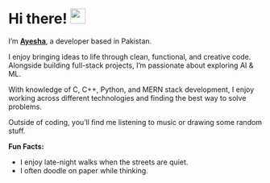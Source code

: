 # Hi there! <img src="https://emojis.slackmojis.com/emojis/images/1536351075/4594/blob-wave.gif" width="30"/>
I’m [**Ayesha**](https://ayesha-afzal-portfolio.vercel.app/), a developer based in Pakistan.  

I enjoy bringing ideas to life through clean, functional, and creative code. Alongside building full-stack projects, I’m passionate about exploring AI & ML.  

With knowledge of C, C++, Python, and MERN stack development, I enjoy working across different technologies and finding the best way to solve problems.  

Outside of coding, you’ll find me listening to music or drawing some random stuff.  

**Fun Facts:**  
- I enjoy late-night walks when the streets are quiet.  
- I often doodle on paper while thinking.  
